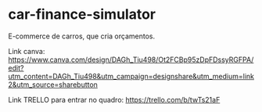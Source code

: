 # car-finance-simulator
E-commerce de carros, que cria orçamentos.

Link canva: https://www.canva.com/design/DAGh_Tiu498/Ot2FCBp95zDpFDssyRGFPA/edit?utm_content=DAGh_Tiu498&utm_campaign=designshare&utm_medium=link2&utm_source=sharebutton

Link TRELLO para entrar no quadro: https://trello.com/b/twTs21aF
